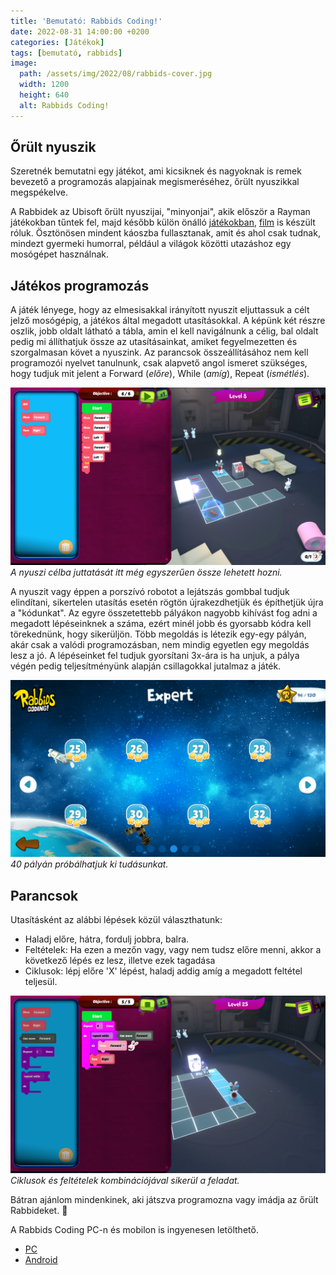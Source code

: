 ```yaml
---
title: 'Bemutató: Rabbids Coding!'
date: 2022-08-31 14:00:00 +0200
categories: [Játékok]
tags: [bemutató, rabbids]
image:
  path: /assets/img/2022/08/rabbids-cover.jpg
  width: 1200
  height: 640
  alt: Rabbids Coding!
---
```


## Őrült nyuszik

Szeretnék bemutatni egy játékot, ami kicsiknek és nagyoknak is remek bevezető a programozás alapjainak megismeréséhez, őrült nyuszikkal megspékelve.

A Rabbidek az Ubisoft őrült nyuszijai, "minyonjai", akik először a Rayman játékokban tűntek fel, majd később külön önálló [játékokban](https://en.wikipedia.org/wiki/Rabbids#Games), [film](https://www.imdb.com/title/tt15310736/) is készült róluk. Ösztönösen mindent káoszba fullasztanak, amit és ahol csak tudnak, mindezt gyermeki humorral, például a világok közötti utazáshoz egy mosógépet használnak.

## Játékos programozás

A játék lényege, hogy az elmesisakkal irányított nyuszit eljuttassuk a célt jelző mosógépig, a játékos által megadott utasításokkal.
A képünk két részre oszlik, jobb oldalt látható a tábla, amin el kell navigálnunk a célig, bal oldalt pedig mi állíthatjuk össze az utasításainkat, amiket fegyelmezetten és szorgalmasan követ a nyuszink. Az parancsok összeállításához nem kell programozói nyelvet tanulnunk, csak alapvető angol ismeret szükséges, hogy tudjuk mit jelent a Forward (*előre*), While (*amíg*), Repeat (*ismétlés*).

![A nyuszi célba juttatását itt még egyszerűen össze lehet hozni.](/assets/img/2022/08/rc-08.png)_A nyuszi célba juttatását itt még egyszerűen össze lehetett hozni._

A nyuszit vagy éppen a porszívó robotot a lejátszás gombbal tudjuk elindítani, sikertelen utasítás esetén rögtön újrakezdhetjük és építhetjük újra a "kódunkat". Az egyre összetettebb pályákon nagyobb kihívást fog adni a megadott lépéseinknek a száma, ezért minél jobb és gyorsabb kódra kell törekednünk, hogy sikerüljön. Több megoldás is létezik egy-egy pályán, akár csak a valódi programozásban, nem mindig egyetlen egy megoldás lesz a jó. A lépéseinket fel tudjuk gyorsítani 3x-ára is ha unjuk, a pálya végén pedig teljesítményünk alapján csillagokkal jutalmaz a játék.

![40 rövid pályán próbálhatju ki magunkat](/assets/img/2022/08/rc-levels.png)_40 pályán próbálhatjuk ki tudásunkat._

## Parancsok
Utasításként az alábbi lépések közül választhatunk:
- Haladj előre, hátra, fordulj jobbra, balra.
- Feltételek: Ha ezen a mezőn vagy, vagy nem tudsz előre menni, akkor a következő lépés ez lesz, illetve ezek tagadása
- Ciklusok: lépj előre 'X' lépést, haladj addig amíg a megadott feltétel teljesül.

![Ciklusok és feltételek kombinációjával sikerül a feladat.](/assets/img/2022/08/rc-25.png)_Ciklusok és feltételek kombinációjával sikerül a feladat._

Bátran ajánlom mindenkinek, aki játszva programozna vagy imádja az őrült Rabbideket. 🙂

A Rabbids Coding PC-n és mobilon is ingyenesen letölthető.
- [PC](https://store.ubi.com/us/game/?lang=en_US&pid=5d96f9b05cdf9a2eacdf68cb&dwvar_5d96f9b05cdf9a2eacdf68cb_Platform=pcdl&edition=Free%20to%20play&source=detail)
- [Android](https://play.google.com/store/apps/details?id=com.Ubisoft.Rabbids.Coding)
